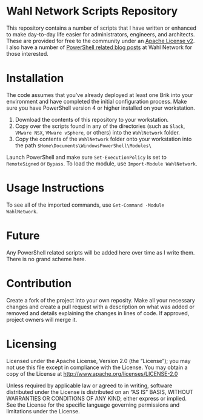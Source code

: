 Wahl Network Scripts Repository
================

This repository contains a number of scripts that I have written or enhanced to make day-to-day life easier for administrators, engineers, and architects. These are provided for free to the community under an [Apache License v2](http://www.apache.org/licenses/LICENSE-2.0.html). I also have a number of [PowerShell related blog posts](http://wahlnetwork.com/?s=powershell) at Wahl Network for those interested.

# Installation

The code assumes that you've already deployed at least one Brik into your environment and have completed the initial configuration process. Make sure you have PowerShell version 4 or higher installed on your workstation.

1. Download the contents of this repository to your workstation.
2. Copy over the scripts found in any of the directories (such as `Slack`, `VMware NSX`, `VMware vSphere`, or others) into the `WahlNetwork` folder.
2. Copy the contents of the `WahlNetwork` folder onto your workstation into the path `$Home\Documents\WindowsPowerShell\Modules\`

Launch PowerShell and make sure `Set-ExecutionPolicy` is set to `RemoteSigned` or `Bypass`. To load the module, use `Import-Module WahlNetwork`.

# Usage Instructions

To see all of the imported commands, use `Get-Command -Module WahlNetwork`.

# Future

Any PowerShell related scripts will be added here over time as I write them. There is no grand scheme here.

# Contribution

Create a fork of the project into your own reposity. Make all your necessary changes and create a pull request with a description on what was added or removed and details explaining the changes in lines of code. If approved, project owners will merge it.

# Licensing

Licensed under the Apache License, Version 2.0 (the “License”); you may not use this file except in compliance with the License. You may obtain a copy of the License at http://www.apache.org/licenses/LICENSE-2.0

Unless required by applicable law or agreed to in writing, software distributed under the License is distributed on an “AS IS” BASIS, WITHOUT WARRANTIES OR CONDITIONS OF ANY KIND, either express or implied. See the License for the specific language governing permissions and limitations under the License.
